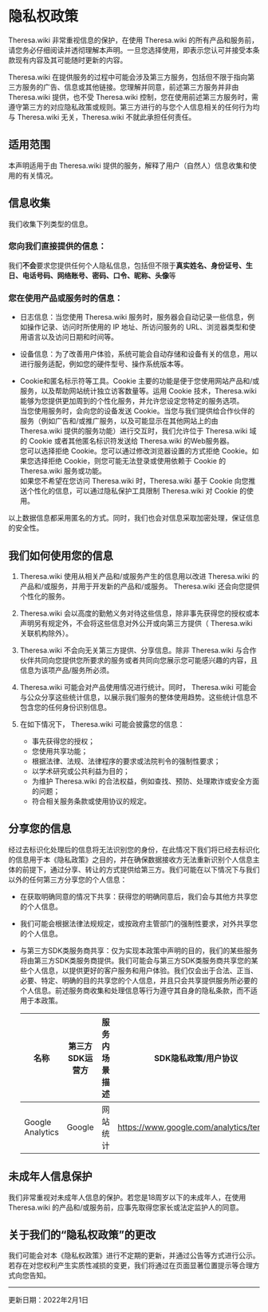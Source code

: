 # 隐私权政策

Theresa.wiki 非常重视信息的保护，在使用 Theresa.wiki 的所有产品和服务前，请您务必仔细阅读并透彻理解本声明。一旦您选择使用，即表示您认可并接受本条款现有内容及其可能随时更新的内容。

Theresa.wiki 在提供服务的过程中可能会涉及第三方服务，包括但不限于指向第三方服务的广告、信息或其他链接。您理解并同意，前述第三方服务并非由 Theresa.wiki 提供，也不受 Theresa.wiki 控制，您在使用前述第三方服务时，需遵守第三方的对应隐私政策或规则。第三方进行的与您个人信息相关的任何行为均与 Theresa.wiki 无关，Theresa.wiki 不就此承担任何责任。

## 适用范围
本声明适用于由 Theresa.wiki 提供的服务，解释了用户（自然人）信息收集和使用的有关情况。

## 信息收集

我们收集下列类型的信息。

### 您向我们直接提供的信息：
我们**不会**要求您提供任何个人隐私信息，包括但不限于**真实姓名、身份证号、生日、电话号码、网络账号、密码、口令、昵称、头像**等

### 您在使用产品或服务时的信息：

* 日志信息：当您使用 Theresa.wiki 服务时，服务器会自动记录一些信息，例如操作记录、访问时所使用的 IP 地址、所访问服务的 URL、浏览器类型和使用语言以及访问日期和时间等。

* 设备信息：为了改善用户体验，系统可能会自动存储和设备有关的信息，用以进行服务适配，例如您的硬件型号、操作系统版本等。

* Cookie和匿名标示符等工具。Cookie 主要的功能是便于您使用网站产品和/或服务，以及帮助网站统计独立访客数量等。运用 Cookie 技术，Theresa.wiki 能够为您提供更加周到的个性化服务，并允许您设定您特定的服务选项。  
当您使用服务时，会向您的设备发送 Cookie。当您与我们提供给合作伙伴的服务（例如广告和/或推广服务，以及可能显示在其他网站上的由 Theresa.wiki 提供的服务功能）进行交互时，我们允许位于 Theresa.wiki 域的 Cookie 或者其他匿名标识符发送给 Theresa.wiki 的Web服务器。  
您可以选择拒绝 Cookie。您可以通过修改浏览器设置的方式拒绝 Cookie。如果您选择拒绝 Cookie，则您可能无法登录或使用依赖于 Cookie 的 Theresa.wiki 服务或功能。  
如果您不希望在您访问 Theresa.wiki 时，Theresa.wiki 基于 Cookie 向您推送个性化的信息，可以通过隐私保护工具限制 Theresa.wiki 对 Cookie 的使用。

以上数据信息都采用匿名的方式。同时，我们也会对信息采取加密处理，保证信息的安全性。

## 我们如何使用您的信息

1.  Theresa.wiki 使用从相关产品和/或服务产生的信息用以改进 Theresa.wiki 的产品和/或服务，并用于开发新的产品和/或服务。 Theresa.wiki 还会向您提供个性化的服务。

2.  Theresa.wiki 会以高度的勤勉义务对待这些信息，除非事先获得您的授权或本声明另有规定外，不会将这些信息对外公开或向第三方提供（ Theresa.wiki 关联机构除外）。

3.  Theresa.wiki 不会向无关第三方提供、分享信息。除非 Theresa.wiki 与合作伙伴共同向您提供您所要求的服务或者共同向您展示您可能感兴趣的内容，且信息为该项产品/服务所必须。

4.  Theresa.wiki 可能会对产品使用情况进行统计。同时， Theresa.wiki 可能会与公众分享这些统计信息，以展示我们服务的整体使用趋势。这些统计信息不包含您的任何身份识别信息。

5. 在如下情况下， Theresa.wiki 可能会披露您的信息：

    * 事先获得您的授权；
    * 您使用共享功能；
    * 根据法律、法规、法律程序的要求或法院判令的强制性要求；
    * 以学术研究或公共利益为目的；
    * 为维护 Theresa.wiki 的合法权益，例如查找、预防、处理欺诈或安全方面的问题；
    * 符合相关服务条款或使用协议的规定。

## 分享您的信息

经过去标识化处理后的信息将无法识别您的身份，在此情况下我们将已经去标识化的信息用于本《隐私政策》之目的，并在确保数据接收方无法重新识别个人信息主体的前提下，通过分享、转让的方式提供给第三方。我们可能在以下情况下与我们以外的任何第三方分享您的个人信息：

* 在获取明确同意的情况下共享：获得您的明确同意后，我们会与其他方共享您的个人信息。
* 我们可能会根据法律法规规定，或按政府主管部门的强制性要求，对外共享您的个人信息。
* 与第三方SDK类服务商共享：仅为实现本政策中声明的目的，我们的某些服务将由第三方SDK类服务商提供。我们可能会与第三方SDK类服务商共享您的某些个人信息，以提供更好的客户服务和用户体验。我们仅会出于合法、正当、必要、特定、明确的目的共享您的个人信息，并且只会共享提供服务所必要的个人信息。前述服务商收集和处理信息等行为遵守其自身的隐私条款，而不适用于本政策。

    |名称|第三方SDK运营方|服务内场景描述|SDK隐私政策/用户协议|
    |--|--|--|--|
    |Google Analytics|Google|网站统计|https://www.google.com/analytics/terms/|


## 未成年人信息保护
我们非常重视对未成年人信息的保护。若您是18周岁以下的未成年人，在使用 Theresa.wiki 的产品和/或服务前，应事先取得您家长或法定监护人的同意。

## 关于我们的“隐私权政策”的更改

我们可能会对本《隐私权政策》进行不定期的更新，并通过公告等方式进行公示。若存在对您权利产生实质性减损的变更，我们将通过在页面显著位置提示等合理方式向您告知。

----
更新日期：2022年2月1日
